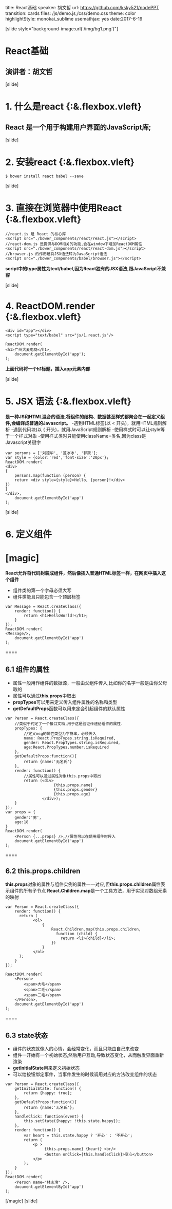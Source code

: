 title: React基础
speaker: 胡文哲
url: https://github.com/ksky521/nodePPT
transition: cards
files: /js/demo.js,/css/demo.css
theme: color
highlightStyle: monokai_sublime
usemathjax: yes
date:2017-6-19

[slide style="background-image:url('/img/bg1.png')"]

# React基础
## 演讲者：胡文哲

[slide]

# 1. 什么是react {:&.flexbox.vleft}
## React 是一个用于构建用户界面的JavaScript库;

[slide]

# 2. 安装react {:&.flexbox.vleft}
```
$ bower install react babel --save
```

[slide]

# 3. 直接在浏览器中使用React {:&.flexbox.vleft}
```
//react.js 是 React 的核心库
<script src="./bower_components/react/react.js"></script>
//react-dom.js 是提供与DOM相关的功能,会在window下增加ReactDOM属性
<script src="./bower_components/react/react-dom.js"></script>
//browser.js 的作用是将JSX语法转为JavaScript语法
<script src="./bower_components/babel/browser.js"></script>
```
**script中的type属性为text/babel,因为React独有的JSX语法,跟JavaScript不兼容**

[slide]

# 4. ReactDOM.render {:&.flexbox.vleft}
```
<div id="app"></div>
<script type="text/babel" src="js/1.react.js"/>
```
```
ReactDOM.render(
<h1>广州大麦电商</h1>,
	document.getElementById('app');
);
```
**上面代码将一个h1标题，插入app元素内部**

[slide]

# 5. JSX 语法 {:&.flexbox.vleft}
**是一种JS和HTML混合的语法,将组件的结构、数据甚至样式都聚合在一起定义组件,会编译成普通的Javascript。**
-遇到HTML标签(以 < 开头)，就用HTML规则解析
-遇到代码块(以 { 开头)，就用JavaScript规则解析
-使用样式时可以让style等于一个样式对象
-使用样式类时只能使用className=类名,因为class是Javascript关键字
```
var persons = ['刘德华', '范冰冰', '郭跃'];
var style = {color:'red','font-size':'20px'};
ReactDOM.render(
<div>
{
	persons.map(function (person) {
	return <div style={style}>Hello, {person}!</div>
})
}
</div>,
	document.getElementById('app')
);
```

[slide]

# 6. 定义组件
[magic]
====
**React允许将代码封装成组件，然后像插入普通HTML标签一样，在网页中插入这个组件**
- 组件类的第一个字母必须大写
- 组件类能且只能包含一个顶层标签
```
var Message = React.createClass({
	render: function() {
		return <h1>HelloWorld!</h1>;
	}
});
ReactDOM.render(
<Message/>,
	document.getElementById('app')
);
```
====
## 6.1 组件的属性
- 属性一般用作组件的数据源，一般由父组件传入,比如你的名字一般是由你父母取的
- 属性可以通过**this.props**中取出
- **propTypes**可以用来定义传入组件属性的名称和类型
- **getDefaultProps**函数可以用来定会引起组件的默认属性
```
var Person = React.createClass({
    //类似于约定了一个接口文档,用于这是验证传递给组件的属性.
    propTypes: {
        //定义msg的属性类型为字符串，必须传入
        name: React.PropTypes.string.isRequired,
        gender: React.PropTypes.string.isRequired,
        age:React.PropTypes.number.isRequired
    },
    getDefaultProps:function(){
        return {name:'无名氏'}
    },
    render: function() {
        //属性可以通过属性对象this.props中取出
        return (<div>
                     {this.props.name}
                     {this.props.gender}
                     {this.props.age}
                </div>);
    }
});
var props = {
    gender:'男',
    age:18
}
ReactDOM.render(
    <Person {...props} />,//属性可以在使用组件时传入
    document.getElementById('app')
);
```
====
## 6.2 this.props.children
**this.props**对象的属性与组件实例的属性一一对应,但**this.props.children**属性表示组件的所有子节点 **React.Children.map**是一个工具方法，用于实现对数组元素的映射
```
var Person = React.createClass({
    render: function() {
      return (
            <ol>
                {
                    React.Children.map(this.props.children,
                      function (child) {
                        return <li>{child}</li>;
                    })
                }
            </ol>
      );
    }
});

ReactDOM.render(
    <Person>
        <span>大毛</span>
        <span>二毛</span>
        <span>三毛</span>
    </Person>,
    document.getElementById('app')
);
```
====
## 6.3 state状态
- 组件的状态就像人的心情，会经常变化，而且只能由自己来改变
- 组件一开始有一个初始状态,然后用户互动,导致状态变化，从而触发界面重新渲染
- **getInitialState**用来定义初始状态
- 可以给按钮绑定事件，当事件发生的时候调用对应的方法改变组件的状态
```
var Person = React.createClass({
    getInitialState: function() {
        return {happy: true};
    },
    getDefaultProps:function(){
        return {name:'无名氏'};
    },
    handleClick: function(event) {
        this.setState({happy: !this.state.happy});
    },
    render: function() {
        var heart = this.state.happy ? '开心' : '不开心';
        return (
            <p >
                 {this.props.name} {heart} <br/>
                 <button onClick={this.handleClick}>变心</button>
            </p>
        );
    }
});
ReactDOM.render(
    <Person name="林志玲" />,
    document.getElementById('app')
);
```
[/magic]
[slide]
